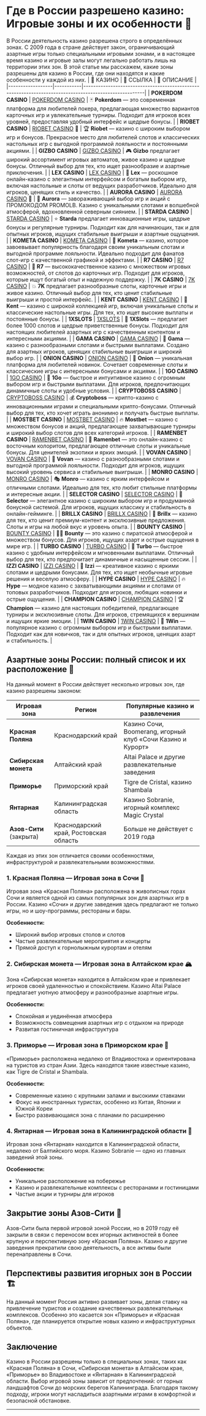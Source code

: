 # Где в России разрешено казино: Игровые зоны и их особенности 🎰

В России деятельность казино разрешена строго в определённых зонах. С 2009 года в стране действует закон, ограничивающий азартные игры только специальными игровыми зонами, и в настоящее время казино и игровые залы могут легально работать лишь на территории этих зон. В этой статье мы расскажем, какие зоны разрешены для казино в России, где они находятся и какие особенности у каждой из них.
| 🎰 КАЗИНО         | 🔗 ССЫЛКА | 📜 ОПИСАНИЕ                                                                                            |
|------------------|-----------|-------------------------------------------------------------------------------------------------------|
| **POKERDOM CASINO** | [POKERDOM CASINO](https://brandplay.link/Bxg7SC7H) | 🃏 **Pokerdom** — это современная платформа для любителей покера, предлагающая множество вариантов карточных игр и увлекательные турниры. Подходит для игроков всех уровней, предоставляя удобный интерфейс и щедрые бонусы. |
| **RIOBET CASINO**   | [RIOBET CASINO](https://brandplay.link/dtx89f2L) 🌟 | 🏆 **Riobet** — казино с широким выбором игр и бонусов. Прекрасное место для любителей слотов и классических настольных игр с выгодной программой лояльности и постоянными акциями. |
| **GIZBO CASINO**    | [GIZBO CASINO](https://gizbo-tea02.com/c8e962e89) | 🎮 **Gizbo** предлагает широкий ассортимент игровых автоматов, живое казино и щедрые бонусы. Отличный выбор для тех, кто ищет разнообразие и азартные приключения. |
| **LEX CASINO**      | [LEX CASINO](https://brandplay.link/2HFTmBc8) | 🏅 **Lex** — роскошное онлайн-казино с элегантным интерфейсом и богатым выбором игр, включая настольные и слоты от ведущих разработчиков. Идеально для игроков, ценящих стиль и качество. |
| **AURORA CASINO**   | [AURORA CASINO](https://10trafic-stat2.com/click/668546566bcc6313411604c7/6766/15114/subaccount?promocode=PROMOLB) 🌌 | 🌌 **Aurora** — завораживающий выбор игр и акций с ПРОМОКОДОМ PROMOLB. Казино с уникальными слотами и волшебной атмосферой, вдохновленной северным сиянием. |
| **STARDA CASINO**   | [STARDA CASINO](https://brandplay.link/cpFQbWKn) | ⭐ **Starda** предлагает инновационные игры, щедрые бонусы и регулярные турниры. Подходит как для начинающих, так и для опытных игроков, ищущих стабильные выигрыши и азартные ощущения. |
| **KOMETA CASINO**   | [KOMETA CASINO](https://brandplay.link/tLG15CCb) | 🌠 **Kometa** — казино, которое завоевывает популярность благодаря своим уникальным слотам и выгодной программе лояльности. Идеально подходит для фанатов слот-игр с качественной графикой и эффектами. |
| **R7 CASINO**       | [R7 CASINO](https://brandplay.link/zPmNmTWG) | 🎯 **R7** — высококачественное казино с множеством игровых возможностей, от слотов до карточных игр. Подходит для игроков, которые ищут богатый опыт и надежную поддержку. |
| **7K CASINO**       | [7K CASINO](https://brandplay.link/dd46bNgD) | 💥 **7K** предлагает разнообразные слоты, карточные игры и живое казино. Отличный выбор для тех, кто ценит стабильные выигрыши и простой интерфейс. |
| **KENT CASINO**     | [KENT CASINO](https://brandplay.link/tj7BwCb4) | 🎲 **Kent** — казино с широкой коллекцией игр, включая уникальные слоты и классические настольные игры. Для тех, кто ищет высокие выплаты и постоянные бонусы. |
| **1XSLOTS**         | [1XSLOTS](https://brandplay.link/R4xfxqdm) | 🎰 **1XSlots** — предлагает более 1000 слотов и щедрые приветственные бонусы. Подходит для настоящих любителей азартных игр с качественным контентом и интересными акциями. |
| **GAMA CASINO**     | [GAMA CASINO](https://brandplay.link/zrZpLFTP) | 💎 **Gama** — казино с разнообразными слотами и быстрыми выплатами. Создано для азартных игроков, ценящих стабильные выигрыши и широкий выбор игр. |
| **ONION CASINO**    | [ONION CASINO](https://obclk001-2d.top/click?offer_id=986&partner_id=10542&landing_id=1798&utm_medium=affiliate&sub_1=oncasino3) | 🍄 **Onion** — уникальная платформа для любителей новинок. Сочетает современные слоты и классические игры с интересными бонусами и акциями. |
| **1GO CASINO**      | [1GO CASINO](https://1go-ircp01.com/ce015f410) | 🚀 **1Go** — быстрое и интуитивное казино с огромным выбором игр и быстрыми выплатами. Для игроков, предпочитающих динамичные слоты и удобные условия. |
| **CRYPTOBOSS CASINO** | [CRYPTOBOSS CASINO](https://cryptobossc.online/d847bcfa9) | 💰 **Cryptoboss** — крипто-казино с инновационными играми и специальными крипто-бонусами. Отличный выбор для тех, кто хочет играть анонимно и получать быстрые выплаты. |
| **MOSTBET CASINO**  | [MOSTBET CASINO](https://ktbtis024ifqfn0mst.com/beQs) | 🔥 **Mostbet** — казино с множеством бонусов и акций, предлагающее захватывающие турниры и широкий выбор слотов для всех категорий игроков. |
| **RAMENBET CASINO** | [RAMENBET CASINO](https://get.saltyram.com/ru/registration?apkpop=0&partner=p24970p3296034p5526) | 🍜 **Ramenbet** — это онлайн-казино с восточным колоритом, предлагающее отличные слоты и уникальные бонусы. Для ценителей экзотики и ярких эмоций. |
| **VOVAN CASINO**    | [VOVAN CASINO](https://vovan.site/d098ab058) | 🎉 **Vovan** — казино с разнообразными слотами и выгодной программой лояльности. Подходит для игроков, ищущих высокий уровень сервиса и стабильные выигрыши. |
| **MONRO CASINO**    | [MONRO CASINO](https://mnr-ircp01.com/c3ce72a2c) | 🎭 **Monro** — казино с ярким интерфейсом и отличными слотами. Идеально для тех, кто любит стильные платформы и интересные акции. |
| **SELECTOR CASINO** | [SELECTOR CASINO](https://gosel.vc/SELVK) | 🎩 **Selector** — элегантное казино с широким выбором игр и продуманной бонусной системой. Для игроков, ищущих классику и стабильность в онлайн-гейминге. |
| **BRILLX CASINO**   | [BRILLX CASINO](https://brillx.uno/BRIVK) | 💎 **Brillx** — казино для тех, кто ценит премиум-контент и эксклюзивные предложения. Слоты и игры на любой вкус и уровень опыта. |
| **BOUNTY CASINO**   | [BOUNTY CASINO](https://bounty-casino.de/BOVK) | 🏴‍☠️ **Bounty** — это казино с пиратской атмосферой и множеством бонусов. Для игроков, ищущих азарт и острые ощущения в мире игр. |
| **TURBO CASINO**    | [TURBO CASINO](https://turbo-casino.ch/TURVK) | 💨 **Turbo** — быстрое казино с удобным интерфейсом и мгновенными выплатами. Отличный выбор для тех, кто предпочитает динамичные и насыщенные сессии. |
| **IZZI CASINO**     | [IZZI CASINO](https://izzi-fr03.com/ca7c8a7b7) | 🌈 **Izzi** — креативное казино с яркими слотами и щедрыми бонусами. Для тех, кто ищет необычные игровые решения и веселую атмосферу. |
| **HYPE CASINO**     | [HYPE CASINO](https://hypekaz.com/dc2f44ad0) | 🔥 **Hype** — модное казино с захватывающими акциями и слотами от топовых разработчиков. Подходит для игроков, любящих новинки и острые ощущения. |
| **CHAMPION CASINO** | [CHAMPION CASINO](https://champcasino.ink/pobeda/doa-hats?p80412p305331p112c) | 🏆 **Champion** — казино для настоящих победителей, предлагающее турниры и эксклюзивные слоты. Для игроков, стремящихся к вершинам и ищущих яркие эмоции. |
| **1WIN CASINO**     | [1WIN CASINO](https://brandplay.link/6F5VqbyZ) | 🎯 **1Win** — популярное казино с огромным выбором игр и быстрыми выплатами. Подходит как для новичков, так и для опытных игроков, ценящих азарт и стабильность. |

## Азартные зоны России: полный список и их расположение 📍

На данный момент в России действует несколько игровых зон, где казино разрешены законом:

| Игровая зона           | Регион                           | Популярные казино и развлечения                                          |
|------------------------|----------------------------------|--------------------------------------------------------------------------|
| **Красная Поляна**     | Краснодарский край               | Казино Сочи, Boomerang, игорный клуб «Сочи Казино и Курорт»             |
| **Сибирская монета**   | Алтайский край                   | Altai Palace и другие развлекательные заведения                         |
| **Приморье**           | Приморский край                  | Tigre de Cristal, казино Shambala                                      |
| **Янтарная**           | Калининградская область          | Казино Sobranie, игорный комплекс Magic Crystal                         |
| **Азов-Сити** (закрыта)| Краснодарский край, Ростовская область | Больше не действует с 2019 года                                        |

Каждая из этих зон отличается своими особенностями, инфраструктурой и развлекательными возможностями. 

### 1. Красная Поляна — Игровая зона в Сочи 🌄

Игровая зона «Красная Поляна» расположена в живописных горах Сочи и является одной из самых популярных зон для азартных игр в России. Казино «Сочи» и другие заведения здесь предлагают не только игры, но и шоу-программы, рестораны и бары. 

**Особенности:**
- Широкий выбор игровых столов и слотов
- Частые развлекательные мероприятия и концерты
- Прямой доступ к горнолыжным курортам и отелям

### 2. Сибирская монета — Игровая зона в Алтайском крае 🏔️

Зона «Сибирская монета» находится в Алтайском крае и привлекает игроков своей удаленностью и спокойствием. Казино Altai Palace предлагает уютную атмосферу и разнообразные азартные игры.

**Особенности:**
- Спокойная и уединённая атмосфера
- Возможность совмещения азартных игр с отдыхом на природе
- Развитая гостиничная инфраструктура

### 3. Приморье — Игровая зона в Приморском крае 🌊

«Приморье» расположена недалеко от Владивостока и ориентирована на туристов из стран Азии. Здесь находятся такие известные казино, как Tigre de Cristal и Shambala.

**Особенности:**
- Современные казино с крупными залами и высокими ставками
- Фокус на иностранных туристах, особенно из Китая, Японии и Южной Кореи
- Быстро развивающаяся зона с планами по расширению

### 4. Янтарная — Игровая зона в Калининградской области 🌅

Игровая зона «Янтарная» находится в Калининградской области, недалеко от Балтийского моря. Казино Sobranie — одно из главных заведений этой зоны.

**Особенности:**
- Уникальное расположение на побережье
- Казино и развлекательные комплексы с ресторанами и гостиницами
- Частые акции и турниры для игроков

## Закрытие зоны Азов-Сити 🚫

Азов-Сити была первой игровой зоной России, но в 2019 году её закрыли в связи с переносом всех игорных активностей в более крупную и перспективную зону «Красная Поляна». Казино и другие заведения прекратили свою деятельность, а все активы были перенаправлены в Сочи.

## Перспективы развития игорных зон в России 🏗️

На данный момент Россия активно развивает зоны, делая ставку на привлечение туристов и создание качественных развлекательных комплексов. Особенно это касается зон «Приморье» и «Красная Поляна», где планируется открытие новых казино и инфраструктурных объектов.

## Заключение

Казино в России разрешены только в специальных зонах, таких как «Красная Поляна» в Сочи, «Сибирская монета» в Алтайском крае, «Приморье» во Владивостоке и «Янтарная» в Калининградской области. Выбор игровой зоны зависит от предпочтений: от горных ландшафтов Сочи до морских берегов Калининграда. Благодаря такому подходу, игроки могут насладиться азартными играми в комфортной и безопасной обстановке.

---

